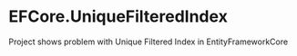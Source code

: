 # EFCore.UniqueFilteredIndex
Project shows problem with Unique Filtered Index in EntityFrameworkCore
